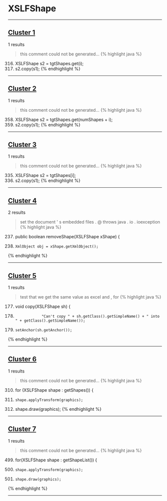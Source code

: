 # XSLFShape

***

## [Cluster 1](./1)
1 results
> this comment could not be generated...
{% highlight java %}
316. XSLFShape s2 = tgtShapes.get(i);
318. s2.copy(s1);
{% endhighlight %}

***

## [Cluster 2](./2)
1 results
> this comment could not be generated...
{% highlight java %}
358. XSLFShape s2 = tgtShapes.get(numShapes + i);
360. s2.copy(s1);
{% endhighlight %}

***

## [Cluster 3](./3)
1 results
> this comment could not be generated...
{% highlight java %}
335. XSLFShape s2 = tgtShapes[i];
337. s2.copy(s1);
{% endhighlight %}

***

## [Cluster 4](./4)
2 results
> set the document ' s embedded files . @ throws java . io . ioexception 
{% highlight java %}
237. public boolean removeShape(XSLFShape xShape) {
238.     XmlObject obj = xShape.getXmlObject();
{% endhighlight %}

***

## [Cluster 5](./5)
1 results
> test that we get the same value as excel and , for 
{% highlight java %}
177. void copy(XSLFShape sh) {
180.                 "Can't copy " + sh.getClass().getSimpleName() + " into " + getClass().getSimpleName());
183.     setAnchor(sh.getAnchor());
{% endhighlight %}

***

## [Cluster 6](./6)
1 results
> this comment could not be generated...
{% highlight java %}
310. for (XSLFShape shape : getShapes()) {
315.     shape.applyTransform(graphics);
316.   shape.draw(graphics);
{% endhighlight %}

***

## [Cluster 7](./7)
1 results
> this comment could not be generated...
{% highlight java %}
499. for(XSLFShape shape : getShapeList()) {
516.     shape.applyTransform(graphics);
518.     shape.draw(graphics);
{% endhighlight %}

***

